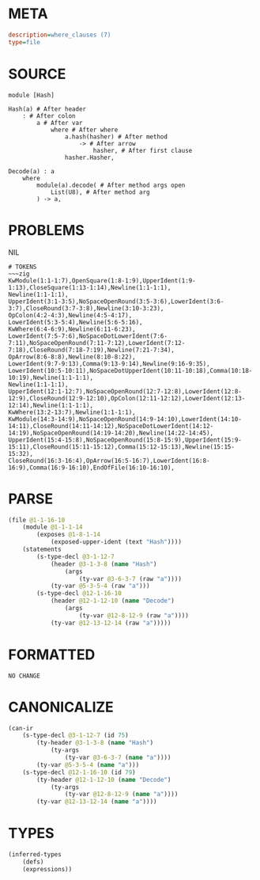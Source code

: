 # META
~~~ini
description=where_clauses (7)
type=file
~~~
# SOURCE
~~~roc
module [Hash]

Hash(a) # After header
	: # After colon
		a # After var
			where # After where
				a.hash(hasher) # After method
					-> # After arrow
						hasher, # After first clause
				hasher.Hasher,

Decode(a) : a
	where
		module(a).decode( # After method args open
			List(U8), # After method arg
		) -> a,
~~~
# PROBLEMS
NIL

~~~
# TOKENS
~~~zig
KwModule(1:1-1:7),OpenSquare(1:8-1:9),UpperIdent(1:9-1:13),CloseSquare(1:13-1:14),Newline(1:1-1:1),
Newline(1:1-1:1),
UpperIdent(3:1-3:5),NoSpaceOpenRound(3:5-3:6),LowerIdent(3:6-3:7),CloseRound(3:7-3:8),Newline(3:10-3:23),
OpColon(4:2-4:3),Newline(4:5-4:17),
LowerIdent(5:3-5:4),Newline(5:6-5:16),
KwWhere(6:4-6:9),Newline(6:11-6:23),
LowerIdent(7:5-7:6),NoSpaceDotLowerIdent(7:6-7:11),NoSpaceOpenRound(7:11-7:12),LowerIdent(7:12-7:18),CloseRound(7:18-7:19),Newline(7:21-7:34),
OpArrow(8:6-8:8),Newline(8:10-8:22),
LowerIdent(9:7-9:13),Comma(9:13-9:14),Newline(9:16-9:35),
LowerIdent(10:5-10:11),NoSpaceDotUpperIdent(10:11-10:18),Comma(10:18-10:19),Newline(1:1-1:1),
Newline(1:1-1:1),
UpperIdent(12:1-12:7),NoSpaceOpenRound(12:7-12:8),LowerIdent(12:8-12:9),CloseRound(12:9-12:10),OpColon(12:11-12:12),LowerIdent(12:13-12:14),Newline(1:1-1:1),
KwWhere(13:2-13:7),Newline(1:1-1:1),
KwModule(14:3-14:9),NoSpaceOpenRound(14:9-14:10),LowerIdent(14:10-14:11),CloseRound(14:11-14:12),NoSpaceDotLowerIdent(14:12-14:19),NoSpaceOpenRound(14:19-14:20),Newline(14:22-14:45),
UpperIdent(15:4-15:8),NoSpaceOpenRound(15:8-15:9),UpperIdent(15:9-15:11),CloseRound(15:11-15:12),Comma(15:12-15:13),Newline(15:15-15:32),
CloseRound(16:3-16:4),OpArrow(16:5-16:7),LowerIdent(16:8-16:9),Comma(16:9-16:10),EndOfFile(16:10-16:10),
~~~
# PARSE
~~~clojure
(file @1-1-16-10
	(module @1-1-1-14
		(exposes @1-8-1-14
			(exposed-upper-ident (text "Hash"))))
	(statements
		(s-type-decl @3-1-12-7
			(header @3-1-3-8 (name "Hash")
				(args
					(ty-var @3-6-3-7 (raw "a"))))
			(ty-var @5-3-5-4 (raw "a")))
		(s-type-decl @12-1-16-10
			(header @12-1-12-10 (name "Decode")
				(args
					(ty-var @12-8-12-9 (raw "a"))))
			(ty-var @12-13-12-14 (raw "a")))))
~~~
# FORMATTED
~~~roc
NO CHANGE
~~~
# CANONICALIZE
~~~clojure
(can-ir
	(s-type-decl @3-1-12-7 (id 75)
		(ty-header @3-1-3-8 (name "Hash")
			(ty-args
				(ty-var @3-6-3-7 (name "a"))))
		(ty-var @5-3-5-4 (name "a")))
	(s-type-decl @12-1-16-10 (id 79)
		(ty-header @12-1-12-10 (name "Decode")
			(ty-args
				(ty-var @12-8-12-9 (name "a"))))
		(ty-var @12-13-12-14 (name "a"))))
~~~
# TYPES
~~~clojure
(inferred-types
	(defs)
	(expressions))
~~~